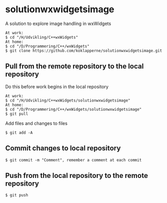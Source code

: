 # solutionwxwidgetsimage
A solution to explore image handling in wxWidgets
```
At work:
$ cd "/H/Udvikling/C++wxWidgets"
At home:
$ cd "/D/Programmering/C++/wxWidgets"
$ git clone https://github.com/koklapperne/solutionwxwidgetsimage.git
```
## Pull from the remote repository to the local repository
Do this before work begins in the local repository
```
At work:
$ cd "/H/Udvikling/C++wxWidgets/solutionwxwidgetsimage"
At home:
$ cd "/D/Programmering/C++/wxWidgets/solutionwxwidgetsimage"
$ git pull
```
Add files and changes to files
```
$ git add -A
```
## Commit changes to local repository
```
$ git commit -m "Comment", remember a comment at each commit
```
## Push from the local repository to the remote repository
```
$ git push
```
